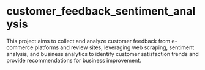 # customer_feedback_sentiment_analysis
This project aims to collect and analyze customer feedback from e-commerce platforms and review sites, leveraging web scraping, sentiment analysis, and business analytics to identify customer satisfaction trends and provide recommendations for business improvement. 
